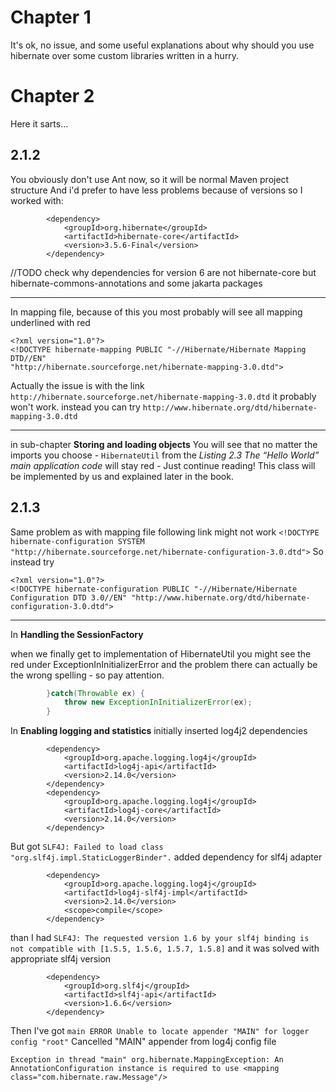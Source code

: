 # Chapter 1
It's ok, no issue, and some useful explanations about why should you use hibernate over some custom libraries written in a hurry.

# Chapter 2
Here it sarts...

## 2.1.2
You obviously don't use Ant now, so it will be normal Maven project structure
And i'd prefer to have less problems because of versions so I worked with:
```
        <dependency>
            <groupId>org.hibernate</groupId>
            <artifactId>hibernate-core</artifactId>
            <version>3.5.6-Final</version>
        </dependency>
```
//TODO check why dependencies for version 6 are not hibernate-core but hibernate-commons-annotations and some jakarta packages

***
In mapping file, because of this you most probably will see all mapping underlined with red
```
<?xml version="1.0"?>
<!DOCTYPE hibernate-mapping PUBLIC "-//Hibernate/Hibernate Mapping DTD//EN"
"http://hibernate.sourceforge.net/hibernate-mapping-3.0.dtd">
```

Actually the issue is with the link `http://hibernate.sourceforge.net/hibernate-mapping-3.0.dtd` it probably won't work.
instead you can try `http://www.hibernate.org/dtd/hibernate-mapping-3.0.dtd`

***
in sub-chapter **Storing and loading objects**
You will see that no matter the imports you choose - `HibernateUtil` from the *Listing 2.3 The “Hello World” main application code* will stay red - Just continue reading! This class will be implemented by us and explained later in the book.


## 2.1.3
Same problem as with mapping file following link might not work
`<!DOCTYPE hibernate-configuration SYSTEM "http://hibernate.sourceforge.net/hibernate-configuration-3.0.dtd">`
So instead try
```
<?xml version="1.0"?>
<!DOCTYPE hibernate-configuration PUBLIC "-//Hibernate/Hibernate Configuration DTD 3.0//EN" "http://www.hibernate.org/dtd/hibernate-configuration-3.0.dtd">
```
***
In **Handling the SessionFactory**

when we finally get to implementation of HibernateUtil you might see the red under ExceptionInInitializerError and the problem there can actually be the wrong spelling - so pay attention. 
```java
        }catch(Throwable ex) {
            throw new ExceptionInInitializerError(ex);
        }
```
In **Enabling logging and statistics**
initially inserted log4j2 dependencies
```
        <dependency>
            <groupId>org.apache.logging.log4j</groupId>
            <artifactId>log4j-api</artifactId>
            <version>2.14.0</version>
        </dependency>
        <dependency>
            <groupId>org.apache.logging.log4j</groupId>
            <artifactId>log4j-core</artifactId>
            <version>2.14.0</version>
        </dependency>
```
But got `SLF4J: Failed to load class "org.slf4j.impl.StaticLoggerBinder".`
added dependency for slf4j adapter
```
        <dependency>
            <groupId>org.apache.logging.log4j</groupId>
            <artifactId>log4j-slf4j-impl</artifactId>
            <version>2.14.0</version>
            <scope>compile</scope>
        </dependency>
```
than I had `SLF4J: The requested version 1.6 by your slf4j binding is not compatible with [1.5.5, 1.5.6, 1.5.7, 1.5.8]`
and it was solved with appropriate slf4j version
```
        <dependency>
            <groupId>org.slf4j</groupId>
            <artifactId>slf4j-api</artifactId>
            <version>1.6.6</version>
        </dependency>
```
Then I've got `main ERROR Unable to locate appender "MAIN" for logger config "root"`
Cancelled "MAIN" appender from log4j config file

`Exception in thread "main" org.hibernate.MappingException: An AnnotationConfiguration instance is required to use <mapping class="com.hibernate.raw.Message"/>`



